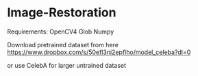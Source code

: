 # Image-Restoration

Requirements:
OpenCV4
Glob
Numpy

Download pretrained dataset from here
https://www.dropbox.com/s/50efl3ni2epflho/model_celeba?dl=0

or use CelebA for larger untrained dataset
